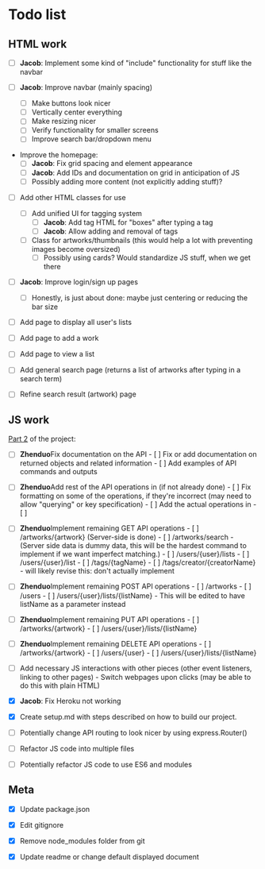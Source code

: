 # Todo list

## HTML work
- [ ] **Jacob**: Implement some kind of "include" functionality for stuff like the navbar

- [ ] **Jacob**: Improve navbar (mainly spacing)
    - [ ] Make buttons look nicer
    - [ ] Vertically center everything
    - [ ] Make resizing nicer
    - [ ] Verify functionality for smaller screens
    - [ ] Improve search bar/dropdown menu

- Improve the homepage:
  - [ ] **Jacob**: Fix grid spacing and element appearance
  - [ ] **Jacob**: Add IDs and documentation on grid in anticipation of JS
  - [ ] Possibly adding more content (not explicitly adding stuff)?

- [ ] Add other HTML classes for use
    - [ ] Add unified UI for tagging system
        - [ ] **Jacob**: Add tag HTML for "boxes" after typing a tag
        - [ ] **Jacob**: Allow adding and removal of tags
    - [ ] Class for artworks/thumbnails (this would help a lot with preventing images become oversized)
        - [ ] Possibly using cards? Would standardize JS stuff, when we get there

- [ ] **Jacob**: Improve login/sign up pages
    - [ ] Honestly, is just about done: maybe just centering or reducing the bar size

- [ ] Add page to display all user's lists

- [ ] Add page to add a work

- [ ] Add page to view a list

- [ ] Add general search page (returns a list of artworks after typing in a search term)

- [ ] Refine search result (artwork) page

## JS work

[Part 2](https://docs.google.com/document/d/1U1iXfvlNBNziRkxjKIaDFUqQ8vpYtjOBgWLPY3GRJxg/edit) of the project:

- [ ] **Zhenduo**Fix documentation on the API
      - [ ] Fix or add documentation on returned objects and related information
      - [ ] Add examples of API commands and outputs

- [ ] **Zhenduo**Add rest of the API operations in (if not already done)
      - [ ] Fix formatting on some of the operations, if they're incorrect (may need to allow "querying" or key specification)
      - [ ] Add the actual operations in
      - [ ] 

- [ ] **Zhenduo**Implement remaining GET API operations
      - [ ] /artworks/{artwork} (Server-side is done)
      - [ ] /artworks/search - (Server side data is dummy data, this will be the hardest command to implement if we want imperfect matching.)
      - [ ] /users/{user}/lists
      - [ ] /users/{user}/list
      - [ ] /tags/{tagName} 
      - [ ] /tags/creator/{creatorName} - will likely revise this: don't actually implement

- [ ] **Zhenduo**Implement remaining POST API operations
      - [ ] /artworks
      - [ ] /users
      - [ ] /users/{user}/lists/{listName} - This will be edited to have listName as a parameter instead

- [ ] **Zhenduo**Implement remaining PUT API operations
      - [ ] /artworks/{artwork}
      - [ ] /users/{user}/lists/{listName}

- [ ] **Zhenduo**Implement remaining DELETE API operations
      - [ ] /artworks/{artwork}
      - [ ] /users/{user}
      - [ ] /users/{user}/lists/{listName}

- [ ] Add necessary JS interactions with other pieces (other event listeners, linking to other pages)
      - Switch webpages upon clicks (may be able to do this with plain HTML)

- [x] **Jacob**: Fix Heroku not working

- [x] Create setup.md with steps described on how to build our project.

- [ ] Potentially change API routing to look nicer by using express.Router()

- [ ] Refactor JS code into multiple files

- [ ] Potentially refactor JS code to use ES6 and modules

## Meta

- [x] Update package.json

- [x] Edit gitignore

- [x] Remove node_modules folder from git

- [x] Update readme or change default displayed document